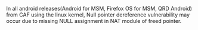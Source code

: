 In all android releases(Android for MSM, Firefox OS for MSM, QRD Android) from CAF using the linux kernel, Null pointer dereference vulnerability may occur due to missing NULL assignment in NAT module of freed pointer.